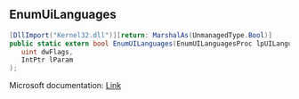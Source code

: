 ## EnumUiLanguages

```csharp
[DllImport("Kernel32.dll")][return: MarshalAs(UnmanagedType.Bool)]
public static extern bool EnumUILanguages(EnumUILanguagesProc lpUILanguageEnumProc,
   uint dwFlags,
   IntPtr lParam
);
```

Microsoft documentation: [Link](https://docs.microsoft.com/en-us/windows/win32/api/winnls/nf-winnls-enumuilanguagesw)

